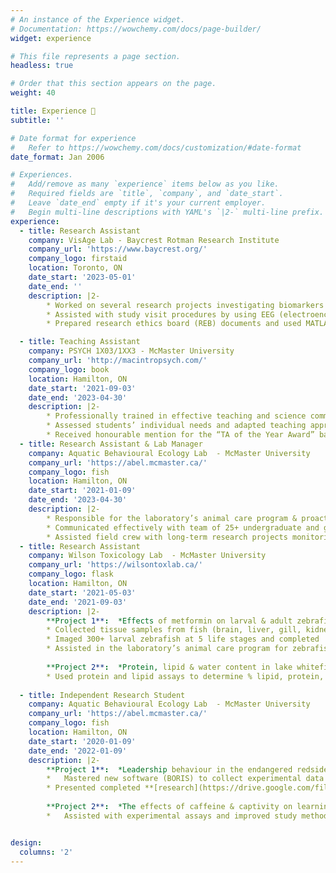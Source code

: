 ```yaml
---
# An instance of the Experience widget.
# Documentation: https://wowchemy.com/docs/page-builder/
widget: experience

# This file represents a page section.
headless: true

# Order that this section appears on the page.
weight: 40

title: Experience 🧪
subtitle: ''

# Date format for experience
#   Refer to https://wowchemy.com/docs/customization/#date-format
date_format: Jan 2006

# Experiences.
#   Add/remove as many `experience` items below as you like.
#   Required fields are `title`, `company`, and `date_start`.
#   Leave `date_end` empty if it's your current employer.
#   Begin multi-line descriptions with YAML's `|2-` multi-line prefix.
experience:
  - title: Research Assistant
    company: VisAge Lab - Baycrest Rotman Research Institute 
    company_url: 'https://www.baycrest.org/'
    company_logo: firstaid
    location: Toronto, ON
    date_start: '2023-05-01'
    date_end: ''
    description: |2-
        * Worked on several research projects investigating biomarkers for Alzheimer’s Disease and fall-prevention interventions in older adults, supervised by Dr. Eugenie Roudaia.
        * Assisted with study visit procedures by using EEG (electroencephalogram) to collect patient data, administering & scoring neuropsychological tests, & consolidating data in REDcap survey software.
        * Prepared research ethics board (REB) documents and used MATLAB to analyze EEG data.

  - title: Teaching Assistant
    company: PSYCH 1X03/1XX3 - McMaster University
    company_url: 'http://macintropsych.com/'
    company_logo: book
    location: Hamilton, ON
    date_start: '2021-09-03'
    date_end: '2023-04-30'
    description: |2-
        * Professionally trained in effective teaching and science communication, taught 3 tutorials a week for introductory psychology classes and provided mentorship support to over 220+ students.
        * Assessed students’ individual needs and adapted teaching approach to meet different needs.
        * Received honourable mention for the “TA of the Year Award” based on student nominations.
  - title: Research Assistant & Lab Manager
    company: Aquatic Behavioural Ecology Lab  - McMaster University
    company_url: 'https://abel.mcmaster.ca/'
    company_logo: fish
    location: Hamilton, ON
    date_start: '2021-01-09'
    date_end: '2023-04-30'
    description: |2-
        * Responsible for the laboratory’s animal care program & proactively cared for 8+ fish species by completing tasks like feeding, water quality checks, water changes, and health checks.
        * Communicated effectively with team of 25+ undergraduate and graduate students working on 10+ ongoing experiments to ensure smooth operation, & planned social events to foster community.
        * Assisted field crew with long-term research projects monitoring local aquatic ecosystem health.
  - title: Research Assistant
    company: Wilson Toxicology Lab  - McMaster University
    company_url: 'https://wilsontoxlab.ca/'
    company_logo: flask
    location: Hamilton, ON
    date_start: '2021-05-03'
    date_end: '2021-09-03'
    description: |2-
        **Project 1**:  *Effects of metformin on larval & adult zebrafish. |         Dr. Joanna Wilson & Dr. Oana Birceanu*
        * Collected tissue samples from fish (brain, liver, gill, kidney,           gonad, intestine, and muscle).
        * Imaged 300+ larval zebrafish at 5 life stages and completed               morphometric measurements on images.
        * Assisted in the laboratory’s animal care program for zebrafish,           whitefish, and yellow perch, completing tasks like feeding, water           quality checks, water changes, and water sampling.
        
        **Project 2**:  *Protein, lipid & water content in lake whitefish            tissue. | Environment & Climate Change Canada*
        * Used protein and lipid assays to determine % lipid, protein, and            water in muscle tissue.
        
  - title: Independent Research Student
    company: Aquatic Behavioural Ecology Lab  - McMaster University
    company_url: 'https://abel.mcmaster.ca/'
    company_logo: fish
    location: Hamilton, ON
    date_start: '2020-01-09'
    date_end: '2022-01-09'
    description: |2-
        **Project 1**:  *Leadership behaviour in the endangered redside             dace. | Dr. Sigal Balshine & Dr. Andy Turko*
        *	Mastered new software (BORIS) to collect experimental data from           video observations.
        * Presented completed **[research](https://drive.google.com/file/d/1SRaFvVckpJWQ_tPyrwycQvgXq2r5-k1H/view)** at the Annual Ontario Psychology             Undergraduate Thesis Conference (AOPUTC), placing top 10% out of            200+ undergraduate thesis presentations.
        
        **Project 2**:  *The effects of caffeine & captivity on learning in fathead minnows. | Dr. Sigal Balshine*
        *	Assisted with experimental assays and improved study methodology by using Excel knowledge to facilitate more efficient data collection.


design:
  columns: '2'
---
```

